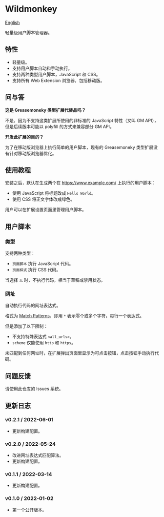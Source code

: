 Wildmonkey
==========

[English](./README.md)

轻量级用户脚本管理器。

特性
----

* 轻量级。
* 支持用户脚本自动和手动执行。
* 支持两种类型用户脚本，JavaScript 和 CSS。
* 支持所有 Web Extension 浏览器，包括移动版。

问与答
------

**这是 Greasemoneky 类型扩展代替品吗？**

不是，因为不支持这类扩展所使用的非标准的 JavaScript 特性（又叫 GM API），但是后续版本可能以 polyfill 的方式来兼容部分 GM API。

**开发此扩展的目的？**

为了在移动版浏览器上执行简单的用户脚本，现有的 Greasemoneky 类型扩展没有针对移动版浏览器优化。

使用教程
--------

安装之后，默认在生成两个在 https://www.example.com/ 上执行的用户脚本：

* 使用 JavaScript 将标题改成 `Hello World`。
* 使用 CSS 将正文字体改成绿色。

用户可以在扩展设置页面里管理用户脚本。

用户脚本
--------

### 类型

支持两种类型：

* `页面脚本` 执行 JavaScript 代码。
* `页面样式` 执行 CSS 代码。

当选择 `无` 时，不执行代码，相当于草稿或禁用状态。

### 网址

自动执行代码的网址表达式。

格式为 [Match Patterns](https://developer.mozilla.org/zh-CN/docs/Mozilla/Add-ons/WebExtensions/Match_patterns)，即用 `*` 表示零个或多个字符，每行一个表达式。

但是添加了以下限制：

* 不支持特殊表达式 `<all_urls>`。
* `scheme` 仅能使用 `http` 和 `https`。

未匹配到任何网址时，在扩展弹出页面里显示为可点击按钮，点击按钮手动执行代码。

问题反馈
--------

请使用此仓库的 Issues 系统。

更新日志
--------

### v0.2.1 / 2022-06-01

* 更新构建配置。

### v0.2.0 / 2022-05-24

* 改进网址表达式匹配算法。
* 更新构建配置。

### v0.1.1 / 2022-03-14

* 更新构建配置。

### v0.1.0 / 2022-01-02

* 第一个公开版本。
